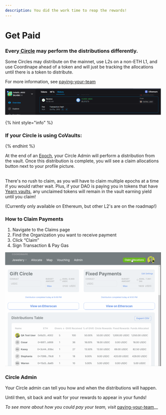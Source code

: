 ```yaml
---
description: You did the work time to reap the rewards!
---
```


# Get Paid

### Every[ Circle](../../circles/) may perform the distributions differently.

Some Circles may distribute on the mainnet, use L2s on a non-ETH L1, and use Coordinape ahead of a token and will just be tracking the allocations until there is a token to distribute.

For more information, see [paying-your-team](../../compensation/paying-your-team/ "mention")

![S/O to Zerion for the awesome transaction history!](<../../../.gitbook/assets/image (45).png>)

{% hint style="info" %}
### If your Circle is using CoVaults:
{% endhint %}

At the end of an [Epoch](../../epochs/), your Circle Admin will perform a distribution from the vault. Once this distribution is complete, you will see a claim allocations button next to your profile picture.&#x20;

\
There's no rush to claim, as you will have to claim multiple epochs at a time if you would rather wait. Plus, if your DAO is paying you in tokens that have [Yearn vaults](https://yearn.finance/vaults), any unclaimed tokens will remain in the vault earning yield until you claim!&#x20;

(Currently only available on Ethereum, but other L2's are on the roadmap!)

### How to Claim Payments

1. Navigate to the Claims page
2. Find the Organization you want to receive payment
3. Click “Claim”
4. Sign Transaction & Pay Gas

![Clicking on the Claim Allocations button will show your funds available to claim. ](<../../../.gitbook/assets/Claime Allocations.gif>)

### Circle Admin

Your Circle admin can tell you how and when the distributions will happen.

Until then, sit back and wait for your rewards to appear in your funds!

_To see more about how you could pay your team, visit_ [paying-your-team](../../compensation/paying-your-team/ "mention")__
